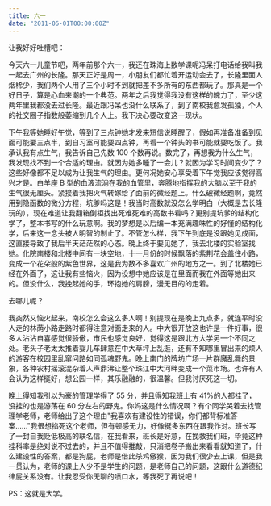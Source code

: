 ```yaml
---
title: 六一
date: "2011-06-01T00:00:00Z"
---
```


让我好好吐槽吧：

今天六一儿童节吧，两年前那个六一，我还在珠海上数学课呢冯呆打电话给我叫我一起去广州的长隆。那天正好是周一，小朋友们都忙着开运动会去了，长隆里面人烟稀少，我们两个人用了三个小时不到就把差不多所有的东西都玩了。那真是一个好日子，算是心血来潮的一个典范。两年之后我觉得我没有这样的魄力了，至少这两年里我都没去过长隆。最近跟冯呆也没什么联系了，到了南校我愈发孤独，个人的社交圈子指数般萎缩到几个人上。我下决心要改变这一现状。

下午我等她睡好午觉，等到了三点钟她才发来短信说睡醒了，假如再准备准备到见面可能要三点半，到自习室可能要四点钟，再看一个钟头的书可能就要吃饭了。我承认我有点生气，我告诉自己先数 100 个数再说。数完了，再想我为什么生气，我发现找不到一个合适的理由。就因为她多睡了一会儿？就因为学习时间变少了？这些好像都不足以成为让我生气的理由。更何况她安心享受着下午觉我应该觉得高兴才是。白羊座 B 型的血液流淌在我的血管里，奔腾地指挥我的大脑以至于我的生气很无厘头。紧接着我把火气转嫁给了面前的微经题上。什么破微经题啊，竟然用到隐函数的微分方程，坑爹吗这是！我当时高数就没怎么学明白（大概是去长隆玩的），现在难道让我翻箱倒柜找出死难死难的高数书看吗？更别提坑爹的结构化学了，整本书写的什么玩意啊。我的梦想是以后编一本充满趣味性的好懂的结构化学，后来这一念头被人明智的制止了。不管怎么样，我下午到底是没跟她见成面，这直接导致了我后半天茫茫然的心态。晚上终于要见她了，我去北楼的实验室找她。化院南楼和北楼中间有一块空地，十一月份的时候飘落的紫荆花会盖住小路，变成一个花朵般的紫色世界，这是我为数不多喜欢广州的地方之一。到了北楼她已经在外面了，这让我有些恼火，因为设想中她应该是在里面而我在外面等她出来的。但没什么，我挽起她的手，环抱她的肩膀，漫无目的的走着。

去哪儿呢？

我突然又恼火起来，南校怎么会这么多人啊！别提现在是晚上九点多，就连平时没人走的林荫小路走路时都得注意对面走来的人。中大很开放这也许是一件好事，很多人沾沾自喜感觉很骄傲，市民也感觉良好，觉得这是跟北方大学另一个不同之处。老头子老太太推着婴儿车肆意在中大草坪上乱逛，还有不知哪里冒出来的烦人的游客在校园里乱窜问路如同孤魂野鬼。晚上南门的牌坊广场一片群魔乱舞的景象，各种农村摇滚混杂着人声鼎沸让整个珠江中大河畔变成一个菜市场。也许有人会认为这样挺好，想公园一样，其乐融融的，很温馨。但我讨厌死这一切。

晚上得知我引以为豪的管理学得了 55 分，并且得知我班上有 41%的人都挂了，没挂的也是游荡在 60 分左右的野鬼。你妈这是什么情况啊？有个同学哭着去找管理学老师，老师给出了这个理由"我喜欢有建设性的错误，你们都背标准答案……"我很想掐死这个老师，但有顿感无力，好像挺多东西在跟我作对。班长写了一封自我贬低极高的联名信，在我看来，班长是好意，在挽救我们班，毕竟这种挂科率是绝对说不过去的，并且不值得推敲，只消把卷子搬出来看看就知道了，什么建设性的答案，都是狗屁，老师是借此杀鸡儆猴，因为我们很少去上课，但是我一贯认为，老师的课上人少不是学生的问题，是老师自己的问题，这跟什么道德纪律屁关系没有。让我忍受你无聊的喷口水，等我死了再说吧！

PS：这就是大学。
